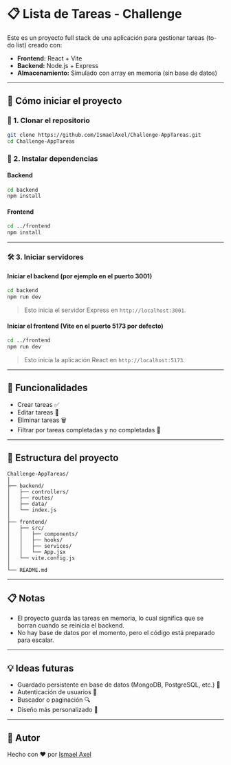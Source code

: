 # 📋 Lista de Tareas - Challenge

Este es un proyecto full stack de una aplicación para gestionar tareas (to-do list) creado con:

- **Frontend:** React + Vite
- **Backend:** Node.js + Express
- **Almacenamiento:** Simulado con array en memoria (sin base de datos)

---

## 🚀 Cómo iniciar el proyecto

### 📁 1. Clonar el repositorio

```bash
git clone https://github.com/IsmaelAxel/Challenge-AppTareas.git
cd Challenge-AppTareas
```

### 📆 2. Instalar dependencias

#### Backend

```bash
cd backend
npm install
```

#### Frontend

```bash
cd ../frontend
npm install
```

---

### 🛠️ 3. Iniciar servidores

#### Iniciar el backend (por ejemplo en el puerto 3001)

```bash
cd backend
npm run dev
```

> Esto inicia el servidor Express en `http://localhost:3001`.

#### Iniciar el frontend (Vite en el puerto 5173 por defecto)

```bash
cd ../frontend
npm run dev
```

> Esto inicia la aplicación React en `http://localhost:5173`.

---

## 📌 Funcionalidades

- Crear tareas ✅
- Editar tareas 📝
- Eliminar tareas 🗑️
- Filtrar por tareas completadas y no completadas 🎯

---

## 🧠 Estructura del proyecto

```
Challenge-AppTareas/
│
├── backend/
│   ├── controllers/
│   ├── routes/
│   ├── data/
│   └── index.js
│
├── frontend/
│   ├── src/
│   │   ├── components/
│   │   ├── hooks/
│   │   ├── services/
│   │   └── App.jsx
│   └── vite.config.js
│
└── README.md
```

---

## 📋 Notas

- El proyecto guarda las tareas en memoria, lo cual significa que se borran cuando se reinicia el backend.
- No hay base de datos por el momento, pero el código está preparado para escalar.

---

## 💡 Ideas futuras

- Guardado persistente en base de datos (MongoDB, PostgreSQL, etc.) 📂
- Autenticación de usuarios 🔐
- Buscador o paginación 🔍
- Diseño más personalizado 🎨

---

## 🤝 Autor

Hecho con ❤️ por [Ismael Axel](https://github.com/IsmaelAxel)

